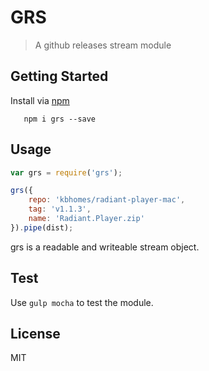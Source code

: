 # GRS

> A github releases stream module

## Getting Started

Install via [npm](http://npmjs.org/grs)

```shell
   npm i grs --save
```

## Usage

```Javascript
var grs = require('grs');

grs({
    repo: 'kbhomes/radiant-player-mac',
    tag: 'v1.1.3',
    name: 'Radiant.Player.zip'
}).pipe(dist);
```

grs is a readable and writeable stream object.

## Test

Use `gulp mocha` to test the module.




## License

MIT

